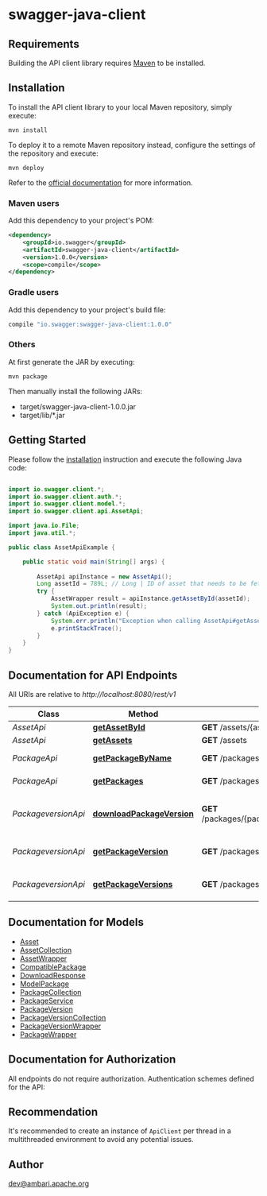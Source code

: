 # swagger-java-client

## Requirements

Building the API client library requires [Maven](https://maven.apache.org/) to be installed.

## Installation

To install the API client library to your local Maven repository, simply execute:

```shell
mvn install
```

To deploy it to a remote Maven repository instead, configure the settings of the repository and execute:

```shell
mvn deploy
```

Refer to the [official documentation](https://maven.apache.org/plugins/maven-deploy-plugin/usage.html) for more information.

### Maven users

Add this dependency to your project's POM:

```xml
<dependency>
    <groupId>io.swagger</groupId>
    <artifactId>swagger-java-client</artifactId>
    <version>1.0.0</version>
    <scope>compile</scope>
</dependency>
```

### Gradle users

Add this dependency to your project's build file:

```groovy
compile "io.swagger:swagger-java-client:1.0.0"
```

### Others

At first generate the JAR by executing:

    mvn package

Then manually install the following JARs:

* target/swagger-java-client-1.0.0.jar
* target/lib/*.jar

## Getting Started

Please follow the [installation](#installation) instruction and execute the following Java code:

```java

import io.swagger.client.*;
import io.swagger.client.auth.*;
import io.swagger.client.model.*;
import io.swagger.client.api.AssetApi;

import java.io.File;
import java.util.*;

public class AssetApiExample {

    public static void main(String[] args) {
        
        AssetApi apiInstance = new AssetApi();
        Long assetId = 789L; // Long | ID of asset that needs to be fetched
        try {
            AssetWrapper result = apiInstance.getAssetById(assetId);
            System.out.println(result);
        } catch (ApiException e) {
            System.err.println("Exception when calling AssetApi#getAssetById");
            e.printStackTrace();
        }
    }
}

```

## Documentation for API Endpoints

All URIs are relative to *http://localhost:8080/rest/v1*

Class | Method | HTTP request | Description
------------ | ------------- | ------------- | -------------
*AssetApi* | [**getAssetById**](docs/AssetApi.md#getAssetById) | **GET** /assets/{assetId} | Get asset
*AssetApi* | [**getAssets**](docs/AssetApi.md#getAssets) | **GET** /assets | List assets 
*PackageApi* | [**getPackageByName**](docs/PackageApi.md#getPackageByName) | **GET** /packages/{packageName} | Get package
*PackageApi* | [**getPackages**](docs/PackageApi.md#getPackages) | **GET** /packages | List packages 
*PackageversionApi* | [**downloadPackageVersion**](docs/PackageversionApi.md#downloadPackageVersion) | **GET** /packages/{packageName}/versions/{packageVersion}/download | Download package version mpack
*PackageversionApi* | [**getPackageVersion**](docs/PackageversionApi.md#getPackageVersion) | **GET** /packages/{packageName}/versions/{packageVersion} | Get package version
*PackageversionApi* | [**getPackageVersions**](docs/PackageversionApi.md#getPackageVersions) | **GET** /packages/{packageName}/versions | List package versions


## Documentation for Models

 - [Asset](docs/Asset.md)
 - [AssetCollection](docs/AssetCollection.md)
 - [AssetWrapper](docs/AssetWrapper.md)
 - [CompatiblePackage](docs/CompatiblePackage.md)
 - [DownloadResponse](docs/DownloadResponse.md)
 - [ModelPackage](docs/ModelPackage.md)
 - [PackageCollection](docs/PackageCollection.md)
 - [PackageService](docs/PackageService.md)
 - [PackageVersion](docs/PackageVersion.md)
 - [PackageVersionCollection](docs/PackageVersionCollection.md)
 - [PackageVersionWrapper](docs/PackageVersionWrapper.md)
 - [PackageWrapper](docs/PackageWrapper.md)


## Documentation for Authorization

All endpoints do not require authorization.
Authentication schemes defined for the API:

## Recommendation

It's recommended to create an instance of `ApiClient` per thread in a multithreaded environment to avoid any potential issues.

## Author

dev@ambari.apache.org

